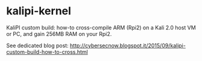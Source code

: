 # kalipi-kernel
KaliPI custom build: how-to cross-compile ARM (Rpi2) on a Kali 2.0 host VM or PC, and gain 256MB RAM on your Rpi2.

See dedicated blog post: http://cybersecnow.blogspot.it/2015/09/kalipi-custom-build-how-to-cross.html
